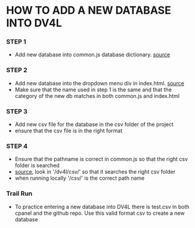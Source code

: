 #  HOW TO ADD A NEW DATABASE INTO DV4L


### STEP 1
*  Add new database into common.js database dictionary. [source](https://github.com/vicdjy/chenderm.github.io/blob/2959fdf79c482c23f1d7fc6de8c24739ba221657/scripts/common.js#L133)

### STEP 2
* Add new database into the dropdown menu div in index.html. [source](https://github.com/vicdjy/chenderm.github.io/blob/2959fdf79c482c23f1d7fc6de8c24739ba221657/index.html#L49)
* Make sure that the name used in step 1 is the same and that the category of the new db matches in both common.js and index.html

### STEP 3
* Add new csv file for the database in the csv folder of the project
* ensure that the csv file is in the right format

### STEP 4
* Ensure that the pathname is correct in common.js so that the right csv folder is searched
* [source](https://github.com/vicdjy/chenderm.github.io/blob/2959fdf79c482c23f1d7fc6de8c24739ba221657/scripts/common.js#L467), look in '/dv4l/csv/' so that it searches the right csv folder
* when running locally '/csv/' is the correct path name

### Trail Run 
* To practice entering a new database into DV4L there is test.csv in both cpanel and the github repo. Use this valid format csv to create a new database
